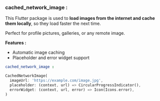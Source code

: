 ### cached_network_image :

This Flutter package is used to **load images from the internet and cache them locally**, so they load faster the next time.

Perfect for profile pictures, galleries, or any remote image.

**Features :**

- Automatic image caching
- Placeholder and error widget support

```yaml
cached_network_image :
```

```dart
CachedNetworkImage(
  imageUrl: 'https://example.com/image.jpg',
  placeholder: (context, url) => CircularProgressIndicator(),
  errorWidget: (context, url, error) => Icon(Icons.error),
)
```

